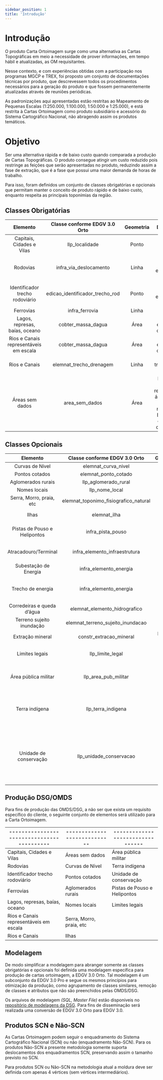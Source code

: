 ```yaml
---
sidebar_position: 1
title: 'Introdução'
---
```


# Introdução

O produto Carta Ortoimagem surge como uma alternativa as Cartas Topográficas em meio a necessidade de prover informações, em tempo hábil e atualizadas, as OM requisitantes.

Nesse contexto, e com experiências obtidas com a participação nos programas MGCP e TREX, foi proposto um conjunto de documentações técnicas por produto, que descrevessem todos os procedimentos necessários para a geração do produto e que fossem permanentemente atualizadas através de reuniões periódicas.

As padronizações aqui apresentadas estão restritas ao Mapeamento de Pequenas Escalas (1:250.000, 1:100.000, 1:50.000 e 1:25.000), e está restrita à Cartas Ortoimagem como produto subsidiário e acessório do Sistema Cartográfico Nacional, não abragendo assim os produtos temáticos.

# Objetivo

Ser uma alternativa rápida e de baixo custo quando comparada a produção de Cartas Topográficas. O produto consegue atingir um custo reduzido pois restringe as feições que serão apresentadas no produto, reduzindo assim a fase de extração, que é a fase que possui uma maior demanda de horas de trabalho.

Para isso, foram definidos um conjunto de classes obrigatórias e opcionais que permitam manter o conceito de produto rápido e de baixo custo, enquanto respeita as principais toponímias da região.

## Classes Obrigatórias

|              **Elemento**              | **Classe conforme EDGV 3.0 Orto** | **Geometria** |                                        **Descrição**                                        |
|:--------------------------------------:|:---------------------------------:|:-------------:|:------------------------------------------------------------------------------------------:|
| Capitais, Cidades e Vilas              | llp_localidade                    | Ponto         | -                                                                                          |
| Rodovias                               | infra_via_deslocamento            | Linha         | Somente vias estaduais e federais                                                          |
| Identificador trecho rodoviário        | edicao_identificador_trecho_rod   | Ponto         | Somente vias estaduais e federais                                                          |
| Ferrovias                              | infra_ferrovia                    | Linha         | -                                                                                          |
| Lagos, represas, baías, oceano         | cobter_massa_dagua                | Área          | Somente elementos com nome                                                                 |
| Rios e Canais representáveis em escala | cobter_massa_dagua                | Área          | Somente elementos com nome                                                                 |
| Rios e Canais                          | elemnat_trecho_drenagem           |  Linha        | Somente trechos com nome                                                                   |
| Áreas sem dados                        | area_sem_dados             | Área          | Polígonos que representam área fora do Brasil ou regiões no Brasil sem cobertura de imagem |

## Classes Opcionais

|            				Elemento 			           |      				Classe 				conforme EDGV 3.0 Orto 			     |       				Geometria 			      |                                        				Descrição 			                                       |
|:------------------------------:|:---------------------------------------:|:---------------------:|:---------------------------------------------------------------------------------------:|
|  				Curvas 				de Nível 			              |  				elemnat_curva_nivel 			                   |  				Linha 			               |  				- 			                                                                                     |
|  				Pontos 				cotados 			               |  				elemnat_ponto_cotado 			                  |  				Ponto 			               |  				- 			                                                                                     |
|  				Aglomerados 				rurais 			           |  				llp_aglomerado_rural 			                  |  				Ponto 			               |  				- 			                                                                                     |
|  				Nomes 				locais 			                 |  				llp_nome_local 			                        |  				Ponto 			               |  				- 			                                                                                     |
|  				Serra, 				Morro, praia, etc 			     |  				elemnat_toponimo_fisiografico_natural 			 |  				Ponto 				e Linha 			       |  				Somente 				com nome 			                                                                      |
|  				Ilhas 			                        |  				elemnat_ilha 			                          |  				Ponto 				e Área 			        |  				Somente 				com nome 			                                                                      |
|  				Pistas 				de Pouso e Helipontos 			 |  				infra_pista_pouso 			                     |  				Ponto, 				Linha e Área 			 |  				- 			                                                                                     |
|  				Atracadouro/Terminal 			         |  				infra_elemento_infraestrutura 			         |  				Ponto, 				Linha e Área 			 |  				- 			                                                                                     |
|  				Subestação 				de Energia 			        |  				infra_elemento_energia 			                |  				Ponto 				e Área 			        |  				- 			                                                                                     |
|  				Trecho 				de energia 			            |  				infra_elemento_energia 			                |  				Linha 			               |  				Somente 				linhas de transmissão de energia 			                                              |
|  				Corredeiras 				e queda d’água 			   |  				elemnat_elemento_hidrografico 			         |  				Ponto 			               |  				Somente 				com nome 			                                                                      |
|  				Terreno 				sujeito inundação 			    |  				elemnat_terreno_sujeito_inundacao 			     |  				Área 			                |  				- 			                                                                                     |
|  				Extração 				mineral 			             |  				constr_extracao_mineral 			               |  				Ponto 				ou Área 			       |  				- 			                                                                                     |
|  				Limites 				legais 			               |  				llp_limite_legal 			                      |  				Linha 			               |  				Limites 				internacionais e estaduais. 			                                                   |
|  				Área 				pública militar 			         |  				llp_area_pub_militar 			                  |  				Linha 				e Área 			        |  				Limites 				de área militar (campos de instrução) 			                                         |
|  				Terra 				indígena 			               |  				llp_terra_indigena 			                    |  				Linha 				e Área 			        |  				Terra 				indígena conforme insumos oficiais (FUNAI) 			                                      |
|  				Unidade 				de conservação 			       |  				llp_unidade_conservacao 			               |  				Linha 				e Área 			        |  				Unidades 				de produção integral e unidades de uso sustentável conforme 				insumos oficiais 			 |

## Produção DSG/OMDS

Para fins de produção das OMDS/DSG, a não ser que exista um requisito específico do cliente, o seguinte conjunto de elementos será utilizado para a Carta Ortoimagem.

|------------------------------------------|----------------------------|--------------------------------|
|------------------------------------------|----------------------------|--------------------------------|
|  				Capitais, 				Cidades e Vilas 			              |  				Áreas 				sem dados 			          |  				Área 				pública militar 			         |
|  				Rodovias 			                               |  				Curvas 				de Nível 			          |  				Terra 				indígena 			               |
|  				Identificador 				trecho rodoviário 			        |  				Pontos 				cotados 			           |  				Unidade 				de conservação 			       |
|  				Ferrovias 			                              |  				Aglomerados 				rurais 			       |  				Pistas 				de Pouso e Helipontos 			 |
|  				Lagos, 				represas, baías, oceano 			         |  				Nomes 				locais 			             |  				Limites 				legais 			               |
|  				Rios 				e Canais representáveis em escala 			 |  				Serra, 				Morro, praia, etc 			 |  				   				 			                          |
|  				Rios 				e Canais 			                          |  				Ilhas 			                    |  				   				 			                          |

## Modelagem
De modo simplificar a modelagem para abranger somente as classes obrigatórias e opcionais foi definida uma modelagem específica para produção de cartas ortoimagem, a EDGV 3.0 Orto. Tal modelagem é um subconjunto da EDGV 3.0 Pro e segue os mesmos princípios para otimização da produção, como agrupamento de classes similares, remoção de classes e atributos que não são preenchidos pelas OMDS/DSG.

Os arquivos de modelagem *(SQL, Master File)* estão disponíveis no [repositório de modelagens da DSG](https://github.com/dsgoficial/modelagens). Para fins de disseminação será realizada uma conversão de EDGV 3.0 Orto para EDGV 3.0.

## Produtos SCN e Não-SCN
As Cartas Ortoimagem podem seguir o enquadramento do Sistema Cartográfico Nacional (SCN) ou não (enquadramento Não-SCN). Para os produtos Não-SCN a presente metodologia somente suporta deslocamentos dos enquadramentos SCN, preservando assim o tamanho previsto no SCN.

Para produtos SCN ou Não-SCN na metodologia atual a moldura deve ser definida com apenas 4 vértices (sem vértices intermediários). 